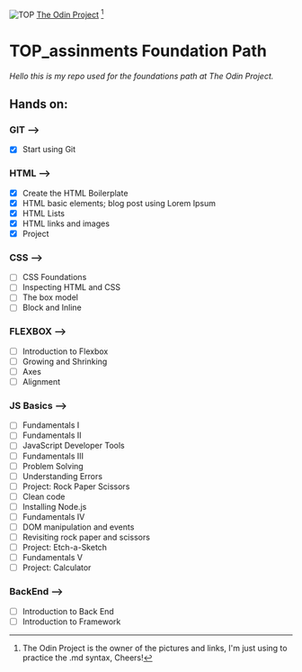 ![TOP](https://www.theodinproject.com/assets/icons/odin-icon-b5b31c073f7417a257003166c98cc23743654715305910c068b93a3bf4d3065d.svg)
[The Odin Project](https://www.theodinproject.com/) [^1]

# TOP_assinments Foundation Path 

*Hello this is my repo used for the foundations path at The Odin Project.*

## Hands on:

### GIT -->

- [X] Start using Git

### HTML -->

- [X] Create the HTML Boilerplate
- [X] HTML basic elements; blog post using Lorem Ipsum
- [X] HTML Lists
- [X] HTML links and images
- [X] Project

### CSS -->

- [ ] CSS Foundations
- [ ] Inspecting HTML and CSS
- [ ] The box model
- [ ] Block and Inline

### FLEXBOX -->

- [ ] Introduction to Flexbox
- [ ] Growing and Shrinking
- [ ] Axes
- [ ] Alignment

### JS Basics -->

- [ ] Fundamentals I
- [ ] Fundamentals II
- [ ] JavaScript Developer Tools
- [ ] Fundamentals III
- [ ] Problem Solving
- [ ] Understanding Errors
- [ ] Project: Rock Paper Scissors
- [ ] Clean code
- [ ] Installing Node.js
- [ ] Fundamentals IV
- [ ] DOM manipulation and events
- [ ] Revisiting rock paper and scissors
- [ ] Project: Etch-a-Sketch
- [ ] Fundamentals V
- [ ] Project: Calculator

### BackEnd -->

- [ ] Introduction to Back End
- [ ] Introduction to Framework

[^1]: The Odin Project is the owner of the pictures and links, I'm just using to practice the .md syntax, Cheers!

